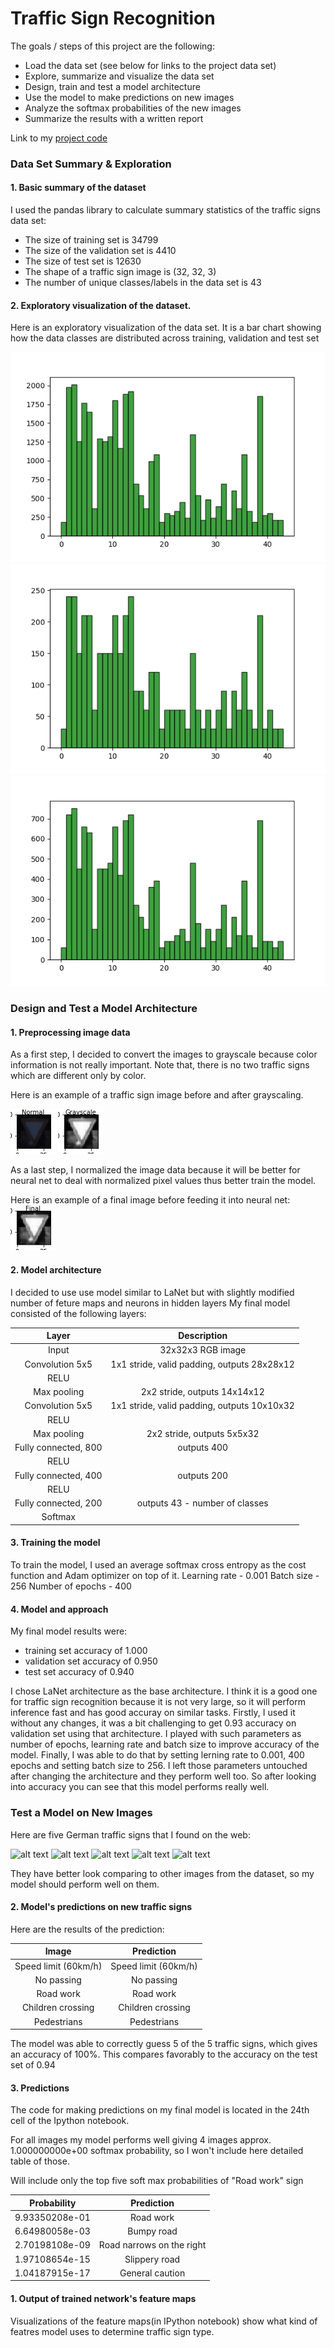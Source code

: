 # **Traffic Sign Recognition** 
 
 

The goals / steps of this project are the following:
* Load the data set (see below for links to the project data set)
* Explore, summarize and visualize the data set
* Design, train and test a model architecture
* Use the model to make predictions on new images
* Analyze the softmax probabilities of the new images
* Summarize the results with a written report


[hist_1]: ./train_hist.png "Training set histogram"
[hist_2]: ./valid_hist.png "Validation set histogram"
[hist_3]: ./test_hist.png "Test set histogram"
[normal]: ./normal.png "Normal image"
[grayscale]: ./grayscale.png "Greyscale image"
[final]: ./final.png "Final image before feeding it into neural net"

[01]: ./01.png "Traffic Sign 1"
[02]: ./02.png "Traffic Sign 2"
[03]: ./03.png "Traffic Sign 3"
[04]: ./04.png "Traffic Sign 4"
[05]: ./05.png "Traffic Sign 5"

Link to my [project code](https://github.com/cryptSky/CarND-Traffic-Sign-Classifier/blob/master/Traffic_Sign_Classifier.ipynb)

### Data Set Summary & Exploration

#### 1. Basic summary of the dataset

I used the pandas library to calculate summary statistics of the traffic
signs data set:

* The size of training set is 34799
* The size of the validation set is 4410
* The size of test set is 12630
* The shape of a traffic sign image is (32, 32, 3)
* The number of unique classes/labels in the data set is 43

#### 2. Exploratory visualization of the dataset.

Here is an exploratory visualization of the data set. It is a bar chart showing how the data classes are distributed across training, validation and test set

![alt text][hist_1]
![alt text][hist_2]
![alt text][hist_3]

### Design and Test a Model Architecture

#### 1. Preprocessing image data

As a first step, I decided to convert the images to grayscale because color information is not really important. Note that, there is no two traffic signs which are different only by color.

Here is an example of a traffic sign image before and after grayscaling.

![alt text][normal]
![alt text][grayscale]

As a last step, I normalized the image data because it will be better for neural net to deal with normalized pixel values thus better train the model.

Here is an example of a final image before feeding it into neural net:
![alt text][final]

#### 2. Model architecture

I decided to use use model similar to LaNet but with slightly modified number of feture maps and neurons in hidden layers
My final model consisted of the following layers:

| Layer         		|     Description	        					| 
|:---------------------:|:---------------------------------------------:| 
| Input         		| 32x32x3 RGB image   							| 
| Convolution 5x5     	| 1x1 stride, valid padding, outputs 28x28x12 	|
| RELU					|												|
| Max pooling	      	| 2x2 stride,  outputs 14x14x12  				|
| Convolution 5x5	    | 1x1 stride, valid padding, outputs 10x10x32	|
| RELU					|												|
| Max pooling	      	| 2x2 stride,  outputs 5x5x32   				|
| Fully connected, 800  | outputs 400 									|
| RELU					|												|
| Fully connected, 400  | outputs 200 									|
| RELU					|												|
| Fully connected, 200  | outputs 43 - number of classes				|
| Softmax				|           									|

#### 3. Training the model

To train the model, I used an average softmax cross entropy as the cost function and Adam optimizer on top of it.
Learning rate  - 0.001
Batch size - 256
Number of epochs - 400

#### 4. Model and approach

My final model results were:
* training set accuracy of 1.000
* validation set accuracy of 0.950
* test set accuracy of 0.940

I chose LaNet architecture as the base architecture. I think it is a good one for traffic sign recognition because it is not very large, so it will perform inference fast and has good accuray on similar tasks. Firstly, I used it without any changes, it was a bit challenging to get 0.93 accuracy on validation set using that architecture. I played with such parameters as number of epochs, learning rate and batch size to improve accuracy of the model. Finally, I was able to do that by setting lerning rate to 0.001, 400 epochs and setting batch size to 256. I left those parameters untouched after changing the architecture and they perform well too. So after looking into accuracy you can see that this model performs really well.

### Test a Model on New Images

Here are five German traffic signs that I found on the web:

![alt text][01] ![alt text][02] ![alt text][03] 
![alt text][04] ![alt text][05]

They have better look comparing to other images from the dataset, so my model should perform well on them.

#### 2. Model's predictions on new traffic signs

Here are the results of the prediction:

| Image			        |     Prediction	        					| 
|:---------------------:|:---------------------------------------------:| 
| Speed limit (60km/h)	| Speed limit (60km/h)							| 
| No passing     		| No passing									|
| Road work			    | Road work			    						|
| Children crossing  	| Children crossing				 				|
| Pedestrians			| Pedestrians       							|


The model was able to correctly guess 5 of the 5 traffic signs, which gives an accuracy of 100%. This compares favorably to the accuracy on the test set of 0.94

#### 3. Predictions

The code for making predictions on my final model is located in the 24th cell of the Ipython notebook.

For all images my model performs well giving 4 images approx. 1.000000000e+00 softmax probability, so I won't include here detailed table of those. 

Will include only the top five soft max probabilities of "Road work" sign

| Probability         	|     Prediction	        					| 
|:---------------------:|:---------------------------------------------:| 
| 9.93350208e-01		| Road work         	 				    	| 
| 6.64980058e-03		| Bumpy road        					    	|
| 2.70198108e-09		| Road narrows on the right					    |
| 1.97108654e-15	    | Slippery road              			    	|
| 1.04187915e-17		| General caution                   	    	|


#### 1. Output of trained network's feature maps
Visualizations of the feature maps(in IPython notebook) show what kind of featres model uses to determine traffic sign type.




